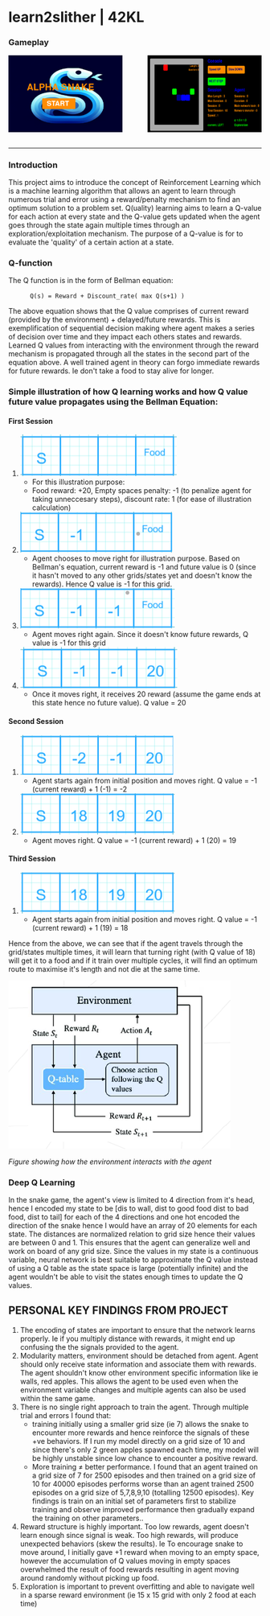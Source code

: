 # learn2slither | 42KL
### Gameplay
<div style="display: flex;">
  <img src="https://github.com/mseong123/learn2slither/blob/main/images/lobby.png" alt="Lobby" style="width: 45%; margin-right: 50px;"/>
  <img src="https://github.com/mseong123/learn2slither/blob/main/images/game.png" alt="Gameplay" style="width: 45%;"/>
</div>

<br/>
<hr/>

### Introduction

This project aims to introduce the concept of Reinforcement Learning which is a machine learning algorithm that allows an agent to learn through numerous trial and error using a reward/penalty mechanism to find an optimum solution to a problem set. Q(uality) learning aims to learn a Q-value for each action at every state and the Q-value gets updated when the agent goes through the state again multiple times through an exploration/exploitation mechanism. The purpose of a Q-value is for to evaluate the 'quality' of a certain action at a state. 

### Q-function

The Q function is in the form of Bellman equation:

          Q(s) = Reward + Discount_rate( max Q(s+1) )
          
The above equation shows that the Q value comprises of current reward (provided by the environment) + delayed/future rewards. This is exemplification of sequential decision making where agent makes a series of decision over time and they impact each others states and rewards. Learned Q values from interacting with the environment through the reward mechanism is propagated through all the states in the second part of the equation above. A well trained agent in theory can forgo immediate rewards for future rewards. Ie don't take a food to stay alive for longer.

### Simple illustration of how Q learning works and how Q value future value propagates using the Bellman Equation:

#### First Session

1. ![grid1](https://github.com/mseong123/learn2slither/blob/main/images/grid1.png)
    - For this illustration purpose:
    - Food reward: +20, Empty spaces penalty: -1 (to penalize agent for taking unneccesary steps), discount rate: 1 (for ease of illustration calculation)
3.  ![grid2](https://github.com/mseong123/learn2slither/blob/main/images/grid2.png)
    - Agent chooses to move right for illustration purpose. Based on Bellman's equation, current reward is -1 and future value is 0 (since it hasn't moved to any other grids/states yet and doesn't know the rewards). Hence Q value is -1 for this grid.
3.  ![grid3](https://github.com/mseong123/learn2slither/blob/main/images/grid3.png)
    - Agent moves right again. Since it doesn't know future rewards, Q value is -1 for this grid
4.  ![grid4](https://github.com/mseong123/learn2slither/blob/main/images/grid4.png)
    - Once it moves right, it receives 20 reward (assume the game ends at this state hence no future value). Q value = 20

#### Second Session

1.  ![grid5](https://github.com/mseong123/learn2slither/blob/main/images/grid5.png)
    - Agent starts again from initial position and moves right. Q value = -1 (current reward) + 1 (-1) = -2
2.  ![grid6](https://github.com/mseong123/learn2slither/blob/main/images/grid6.png)
    - Agent moves right. Q value = -1 (current reward) + 1 (20) = 19

#### Third Session

1.  ![grid5](https://github.com/mseong123/learn2slither/blob/main/images/grid6.png)
    - Agent starts again from initial position and moves right. Q value = -1 (current reward) + 1 (19) = 18

Hence from the above, we can see that if the agent travels through the grid/states multiple times, it will learn that turning right (with Q value of 18) will get it to a food and if it train over multiple cycles, it will find an optimum route to maximise it's length and not die at the same time.

![Q_Learning](https://github.com/mseong123/learn2slither/blob/main/images/Q_learning.png)

*Figure showing how the environment interacts with the agent*

### Deep Q Learning

In the snake game, the agent's view is limited to 4 direction from it's head, hence I encoded my state to be [dis to wall, dist to good food dist to bad food, dist to tail] for each of the 4 directions and one hot encoded the direction of the snake hence I would have an array of 20 elements for each state. The distances are normalized relation to grid size hence their values are between 0 and 1. This ensures that the agent can generalize well and work on board of any grid size. Since the values in my state is a continuous variable, neural network is best suitable to approximate the Q value instead of using a Q table as the state space is large (potentially infinite) and the agent wouldn't be able to visit the states enough times to update the Q values. 

## **PERSONAL KEY FINDINGS FROM PROJECT** 

1. The encoding of states are important to ensure that the network learns properly. Ie if you multiply distance with rewards, it might end up confusing the the signals provided to the agent.
2. Modularity matters, environment should be detached from agent. Agent should only receive state information and associate them with rewards. The agent shouldn't know other environment specific information like ie walls, red apples. This allows the agent to be used even when the environment variable changes and multiple agents can also be used within the same game.
3. There is no single right approach to train the agent. Through multiple trial and errors I found that:
   - training initially using a smaller grid size (ie 7) allows the snake to encounter more rewards and hence reinforce the signals of these +ve behaviors. If I run my model directly on a grid size of 10 and since there's only 2 green apples spawned each time, my model will be highly unstable since low chance to encounter a positive reward.
   - More training ≠ better performance. I found that an agent trained on a grid size of 7 for 2500 episodes and then trained on a grid size of 10 for 40000 episodes performs worse than an agent trained 2500 episodes on a grid size of 5,7,8,9,10 (totalling 12500 episodes). Key findings is train on an initial set of parameters first to stabilize training and observe improved performance then gradually expand the training on other parameters..
4. Reward structure is highly important. Too low rewards, agent doesn't learn enough since signal is weak. Too high rewards, will produce unexpected behaviors (skew the results). Ie To encourage snake to move around, I initially gave +1 reward when moving to an empty space, however the accumulation of Q values moving in empty spaces overwhelmed the result of food rewards resulting in agent moving around randomly without picking up food.
5. Exploration is important to prevent overfitting and able to navigate well in a sparse reward environment (ie 15 x 15 grid with only 2 food at each time)





